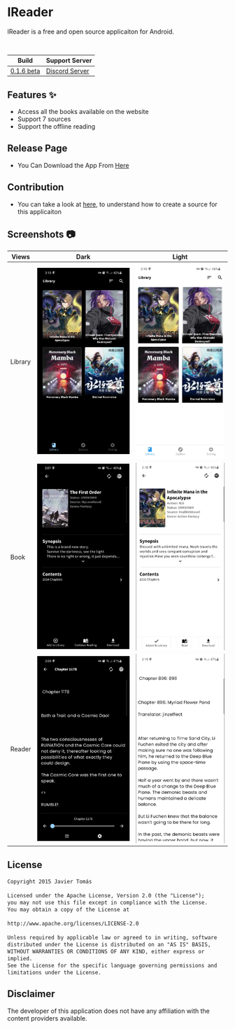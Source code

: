 # IReader

IReader is a free and open source applicaiton for Android.

<br>

| Build | Support Server |
|-------|---------|
| [0.1.6 beta](https://github.com/kazemcodes/IReader/releases/latest) | [Discord Server](https://discord.gg/HBU6zD8c5v) |

## Features :sparkles:

- Access all the books available on the website
- Support 7 sources
- Support the offline reading


## Release Page

- You Can Download the App From [Here](https://github.com/kazemcodes/Infinity/releases)

## Contribution
- You can take a look at [here](https://github.com/kazemcodes/Infinity/blob/master/how_to_make_a_source_guide.md), to understand how to create a source for this applicaiton 


## Screenshots :camera:

| Views    | Dark                                                       | Light                                                        |
| -------- | ---------------------------------------------------------- | ------------------------------------------------------------ |
| Library  | ![library_view_dark](screenshots/library-dark.jpeg)         | ![library_view_light](/screenshots/library-light.jpeg)         |
| Book     | ![book_view_dark](screenshots/detail-dark.jpeg)               | ![book_view_light](screenshots/detail-light.jpeg)               |
| Reader     | ![book_view_dark](screenshots/reader-dark.png)               | ![book_view_light](screenshots/reader-light.png)               |

## License

    Copyright 2015 Javier Tomás

    Licensed under the Apache License, Version 2.0 (the "License");
    you may not use this file except in compliance with the License.
    You may obtain a copy of the License at

    http://www.apache.org/licenses/LICENSE-2.0

    Unless required by applicable law or agreed to in writing, software
    distributed under the License is distributed on an "AS IS" BASIS,
    WITHOUT WARRANTIES OR CONDITIONS OF ANY KIND, either express or implied.
    See the License for the specific language governing permissions and
    limitations under the License.

## Disclaimer

The developer of this application does not have any affiliation with the content providers available.
